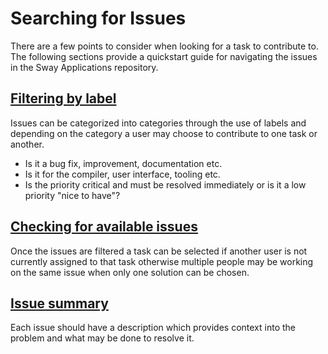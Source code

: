 # Searching for Issues

There are a few points to consider when looking for a task to contribute to.
The following sections provide a quickstart guide for navigating the issues in the Sway Applications repository.

## [Filtering by label](./filtering.md)

Issues can be categorized into categories through the use of labels and depending on the category a user may choose to contribute to one task or another.

- Is it a bug fix, improvement, documentation etc.
- Is it for the compiler, user interface, tooling etc.
- Is the priority critical and must be resolved immediately or is it a low priority "nice to have"?

## [Checking for available issues](./assignment.md)

Once the issues are filtered a task can be selected if another user is not currently assigned to that task otherwise multiple people may be working on the same issue when only one solution can be chosen.

## [Issue summary](./summary.md)

Each issue should have a description which provides context into the problem and what may be done to resolve it. 


